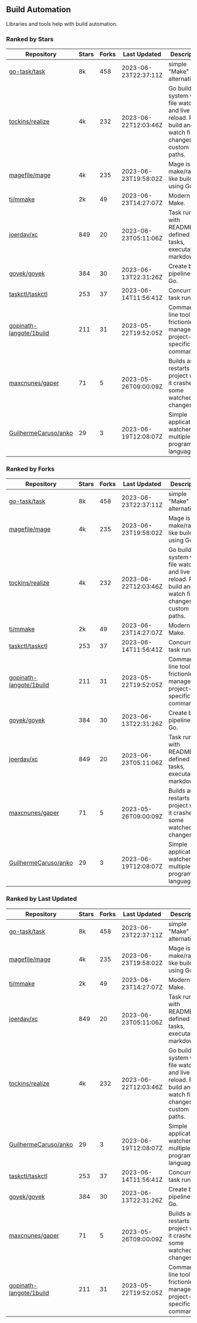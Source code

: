 ## Build Automation

Libraries and tools help with build automation.

### Ranked by Stars

| Repository | Stars | Forks | Last Updated | Description | 
|------------|-------|-------|--------------|-------------|
| [go-task/task](https://github.com/go-task/task) | 8k | 458 | 2023-06-23T22:37:11Z |  simple "Make" alternative. |
| [tockins/realize](https://github.com/tockins/realize) | 4k | 232 | 2023-06-22T12:03:46Z |  Go build a system with file watchers and live to reload. Run, build and watch file changes with custom paths. |
| [magefile/mage](https://github.com/magefile/mage) | 4k | 235 | 2023-06-23T19:58:02Z |  Mage is a make/rake-like build tool using Go. |
| [tj/mmake](https://github.com/tj/mmake) | 2k | 49 | 2023-06-23T14:27:07Z |  Modern Make. |
| [joerdav/xc](https://github.com/joerdav/xc) | 849 | 20 | 2023-06-23T05:11:06Z |  Task runner with README.md defined tasks, executable markdown. |
| [goyek/goyek](https://github.com/goyek/goyek) | 384 | 30 | 2023-06-13T22:31:26Z |  Create build pipelines in Go. |
| [taskctl/taskctl](https://github.com/taskctl/taskctl) | 253 | 37 | 2023-06-14T11:56:41Z |  Concurrent task runner. |
| [gopinath-langote/1build](https://github.com/gopinath-langote/1build) | 211 | 31 | 2023-05-22T19:52:05Z |  Command line tool to frictionlessly manage project-specific commands. |
| [maxcnunes/gaper](https://github.com/maxcnunes/gaper) | 71 | 5 | 2023-05-26T09:00:09Z |  Builds and restarts a Go project when it crashes or some watched file changes. |
| [GuilhermeCaruso/anko](https://github.com/GuilhermeCaruso/anko) | 29 | 3 | 2023-06-19T12:08:07Z |  Simple application watcher for multiple programming languages. |

### Ranked by Forks

| Repository | Stars | Forks | Last Updated | Description | 
|------------|-------|-------|--------------|-------------|
| [go-task/task](https://github.com/go-task/task) | 8k | 458 | 2023-06-23T22:37:11Z |  simple "Make" alternative. |
| [magefile/mage](https://github.com/magefile/mage) | 4k | 235 | 2023-06-23T19:58:02Z |  Mage is a make/rake-like build tool using Go. |
| [tockins/realize](https://github.com/tockins/realize) | 4k | 232 | 2023-06-22T12:03:46Z |  Go build a system with file watchers and live to reload. Run, build and watch file changes with custom paths. |
| [tj/mmake](https://github.com/tj/mmake) | 2k | 49 | 2023-06-23T14:27:07Z |  Modern Make. |
| [taskctl/taskctl](https://github.com/taskctl/taskctl) | 253 | 37 | 2023-06-14T11:56:41Z |  Concurrent task runner. |
| [gopinath-langote/1build](https://github.com/gopinath-langote/1build) | 211 | 31 | 2023-05-22T19:52:05Z |  Command line tool to frictionlessly manage project-specific commands. |
| [goyek/goyek](https://github.com/goyek/goyek) | 384 | 30 | 2023-06-13T22:31:26Z |  Create build pipelines in Go. |
| [joerdav/xc](https://github.com/joerdav/xc) | 849 | 20 | 2023-06-23T05:11:06Z |  Task runner with README.md defined tasks, executable markdown. |
| [maxcnunes/gaper](https://github.com/maxcnunes/gaper) | 71 | 5 | 2023-05-26T09:00:09Z |  Builds and restarts a Go project when it crashes or some watched file changes. |
| [GuilhermeCaruso/anko](https://github.com/GuilhermeCaruso/anko) | 29 | 3 | 2023-06-19T12:08:07Z |  Simple application watcher for multiple programming languages. |

### Ranked by Last Updated

| Repository | Stars | Forks | Last Updated | Description | 
|------------|-------|-------|--------------|-------------|
| [go-task/task](https://github.com/go-task/task) | 8k | 458 | 2023-06-23T22:37:11Z |  simple "Make" alternative. |
| [magefile/mage](https://github.com/magefile/mage) | 4k | 235 | 2023-06-23T19:58:02Z |  Mage is a make/rake-like build tool using Go. |
| [tj/mmake](https://github.com/tj/mmake) | 2k | 49 | 2023-06-23T14:27:07Z |  Modern Make. |
| [joerdav/xc](https://github.com/joerdav/xc) | 849 | 20 | 2023-06-23T05:11:06Z |  Task runner with README.md defined tasks, executable markdown. |
| [tockins/realize](https://github.com/tockins/realize) | 4k | 232 | 2023-06-22T12:03:46Z |  Go build a system with file watchers and live to reload. Run, build and watch file changes with custom paths. |
| [GuilhermeCaruso/anko](https://github.com/GuilhermeCaruso/anko) | 29 | 3 | 2023-06-19T12:08:07Z |  Simple application watcher for multiple programming languages. |
| [taskctl/taskctl](https://github.com/taskctl/taskctl) | 253 | 37 | 2023-06-14T11:56:41Z |  Concurrent task runner. |
| [goyek/goyek](https://github.com/goyek/goyek) | 384 | 30 | 2023-06-13T22:31:26Z |  Create build pipelines in Go. |
| [maxcnunes/gaper](https://github.com/maxcnunes/gaper) | 71 | 5 | 2023-05-26T09:00:09Z |  Builds and restarts a Go project when it crashes or some watched file changes. |
| [gopinath-langote/1build](https://github.com/gopinath-langote/1build) | 211 | 31 | 2023-05-22T19:52:05Z |  Command line tool to frictionlessly manage project-specific commands. |

